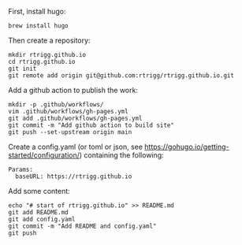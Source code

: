 First, install hugo:

`brew install hugo`

Then create a repository:

```
mkdir rtrigg.github.io
cd rtrigg.github.io
git init
git remote add origin git@github.com:rtrigg/rtrigg.github.io.git
```

Add a github action to publish the work:

```
mkdir -p .github/workflows/
vim .github/workflows/gh-pages.yml
git add .github/workflows/gh-pages.yml
git commit -m "Add github action to build site"
git push --set-upstream origin main
```


Create a config.yaml (or toml or json, see
https://gohugo.io/getting-started/configuration/) containing the following:
```
Params:
  baseURL: https://rtrigg.github.io
```

Add some content:
```
echo "# start of rtrigg.github.io" >> README.md
git add README.md
git add config.yaml
git commit -m "Add README and config.yaml"
git push
```


